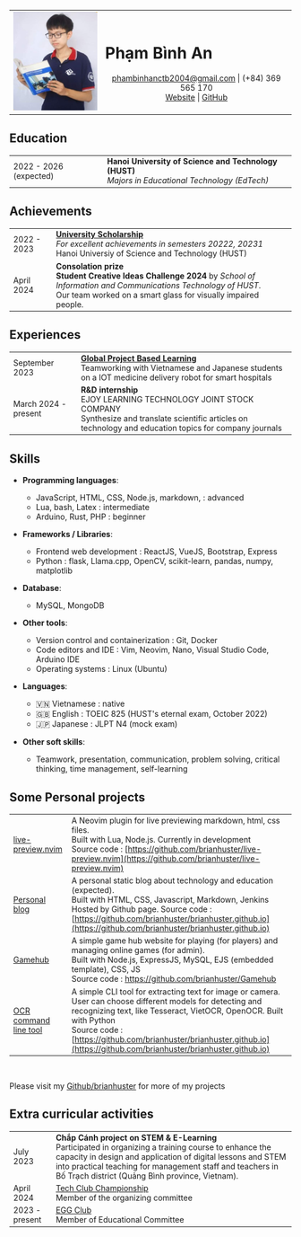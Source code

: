 <link rel="stylesheet" type="text/css" href="style.css" /> 


|  |  |
|-------------|-----------------------------------------------|
| <img src="./img/avatar.jpg" alt="Pham Binh An" style="max-width:150px;"/> | <h1>Phạm Bình An</h1> <center> phambinhanctb2004@gmail.com  \| (+84) 369 565 170  <br> [Website](https://brianhuster.github.io) \| [GitHub](https://github.com/brianhuster) </center> |

## Education
|  |  |
|-------------|-----------------------------------------------|
| 2022 - 2026 (expected) | **Hanoi University of Science and Technology (HUST)** <br> *Majors in Educational Technology (EdTech)* |


## Achievements
|  |  |
|-------------|-----------------------------------------------|
| 2022 - 2023 | [**University Scholarship**]() <br> *For excellent achievements in semesters 20222, 20231* <br> Hanoi Universiy of Science and Technology (HUST)
| April 2024 | **Consolation prize** <br> **Student Creative Ideas Challenge 2024** by *School of Information and Communications Technology of HUST*. <br> Our team worked on a smart glass for visually impaired people.

## Experiences
|  |  |
|-------------|-----------------------------------------------|
| September 2023 | [**Global Project Based Learning**](https://raw.githubusercontent.com/brianhuster/markdown-cv/main/img/Minh%20ch%E1%BB%A9ng%20GPBL.jpg) <br> Teamworking with Vietnamese and Japanese students on a IOT medicine delivery robot for smart hospitals |
| March 2024 - present | **R\&D internship** <br> EJOY LEARNING TECHNOLOGY JOINT STOCK COMPANY <br> Synthesize and translate scientific articles on technology and education topics for company journals

## Skills
- **Programming languages**: 
    - JavaScript, HTML, CSS, Node.js, markdown,  : advanced
    - Lua, bash, Latex : intermediate
    - Arduino, Rust, PHP : beginner

- **Frameworks / Libraries**: 
    - Frontend web development : ReactJS, VueJS, Bootstrap, Express
    - Python : flask, Llama.cpp, OpenCV, scikit-learn, pandas, numpy, matplotlib 

- **Database**: 
    - MySQL, MongoDB

- **Other tools**:
    - Version control and containerization : Git, Docker
    - Code editors and IDE : Vim, Neovim, Nano, Visual Studio Code, Arduino IDE
    - Operating systems : Linux (Ubuntu)

- **Languages**:
    - 🇻🇳 Vietnamese : native
    - 🇬🇧 English : TOEIC 825 (HUST's eternal exam, October 2022)
    - 🇯🇵 Japanese : JLPT N4 (mock exam)

- **Other soft skills**:
    - Teamwork, presentation, communication, problem solving, critical thinking, time management, self-learning

## Some Personal projects
|  |  |
|-------------|-----------------------------------------------|
| [live-preview.nvim](https://github.com/brianhuster/live-preview.nvim) | A Neovim plugin for live previewing markdown, html, css files. <br> Built with Lua, Node.js. Currently in development <br> Source code : [https://github.com/brianhuster/live-preview.nvim](https://github.com/brianhuster/live-preview.nvim) |
| [Personal blog](https://brianhuster.github.io) | A personal static blog about technology and education (expected). <br> Built with HTML, CSS, Javascript, Markdown, Jenkins <br> Hosted by Github page. Source code : [https://github.com/brianhuster/brianhuster.github.io](https://github.com/brianhuster/brianhuster.github.io) |
| [Gamehub](https://github.com/brianhuster/Gamehub) | A simple game hub website for playing (for players) and managing online games (for admin). <br> Built with Node.js, ExpressJS, MySQL, EJS (embedded template), CSS, JS <br> Source code : https://github.com/brianhuster/Gamehub |
| [OCR command line tool](https://github.com/brianhuster/ocr_python) | A simple CLI tool for extracting text for image or camera. User can choose different models for detecting and recognizing text, like Tesseract, VietOCR, OpenOCR. Built with Python <br> Source code : [https://github.com/brianhuster/brianhuster.github.io](https://github.com/brianhuster/brianhuster.github.io) |

<br>

Please visit my [Github/brianhuster](https://github.com/brianhuster) for more of my projects


## Extra curricular activities
|  |  |
|-------------|-----------------------------------------------|
| July 2023 | **Chắp Cánh project on STEM & E-Learning** <br> Participated in organizing a training course to enhance the capacity in design and application of digital lessons and STEM into practical teaching for management staff and teachers in Bố Trạch district (Quảng Bình province, Vietnam). |
| April 2024 | [Tech Club Championship](https://www.facebook.com/story.php/?story_fbid=830979175740586&id=100064855323885&paipv=0&eav=Afb48BpGvoQELL_RPYal9LmfZY6exjcFE7GXLw52gYjoBGWkBrXKgWTKvmAG29JrOuE&_rdr) <br> Member of the organizing committee |
| 2023 - present | [EGG Club](https://www.linkedin.com/company/eggclub) <br> Member of Educational Committee |





